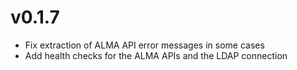 # v0.1.7

* Fix extraction of ALMA API error messages in some cases
* Add health checks for the ALMA APIs and the LDAP connection
